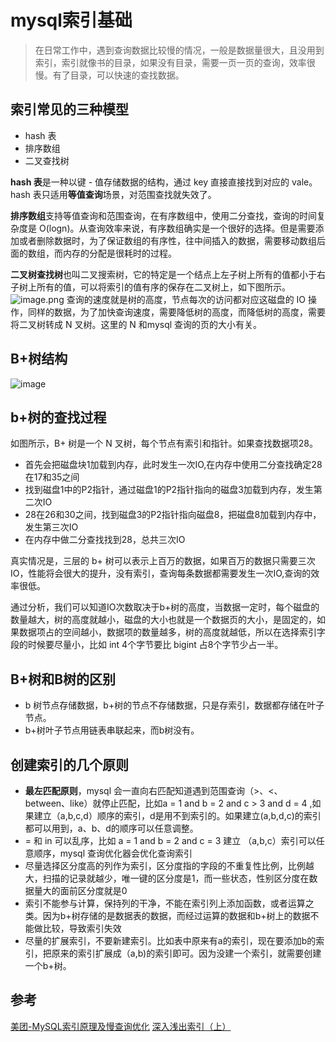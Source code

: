 #  mysql索引基础

> 在日常工作中，遇到查询数据比较慢的情况，一般是数据量很大，且没用到索引，索引就像书的目录，如果没有目录，需要一页一页的查询，效率很慢。有了目录，可以快速的查找数据。

## 索引常见的三种模型
* hash 表
* 排序数组
* 二叉查找树

**hash 表**是一种以键 - 值存储数据的结构，通过 key 直接直接找到对应的 vale。hash 表只适用**等值查询**场景，对范围查找就失效了。

**排序数组**支持等值查询和范围查询，在有序数组中，使用二分查找，查询的时间复杂度是 O(logn)。从查询效率来说，有序数组确实是一个很好的选择。但是需要添加或者删除数据时，为了保证数组的有序性，往中间插入的数据，需要移动数组后面的数组，而内存的分配是很耗时的过程。

**二叉树查找树**也叫二叉搜索树，它的特定是一个结点上左子树上所有的值都小于右子树上所有的值，可以将索引的值有序的保存在二叉树上，如下图所示。
![image.png](https://upload-images.jianshu.io/upload_images/9624625-69bcefd994224a4d.png)
查询的速度就是树的高度，节点每次的访问都对应这磁盘的 IO 操作，同样的数据，为了加快查询速度，需要降低树的高度，而降低树的高度，需要将二叉树转成 N 叉树。这里的 N 和mysql 查询的页的大小有关。

## B+树结构

![image](https://user-images.githubusercontent.com/11553237/169224210-c101c500-90ab-40d1-8e32-dc2937e6ee5d.png)

## b+树的查找过程
如图所示，B+ 树是一个 N 叉树，每个节点有索引和指针。如果查找数据项28。
* 首先会把磁盘块1加载到内存，此时发生一次IO,在内存中使用二分查找确定28在17和35之间
* 找到磁盘1中的P2指针，通过磁盘1的P2指针指向的磁盘3加载到内存，发生第二次IO
* 28在26和30之间，找到磁盘3的P2指针指向磁盘8，把磁盘8加载到内存中，发生第三次IO
* 在内存中做二分查找找到28，总共三次IO

真实情况是，三层的 b+ 树可以表示上百万的数据，如果百万的数据只需要三次IO，性能将会很大的提升，没有索引，查询每条数据都需要发生一次IO,查询的效率很低。 

通过分析，我们可以知道IO次数取决于b+树的高度，当数据一定时，每个磁盘的数量越大，树的高度就越小，磁盘的大小也就是一个数据页的大小，是固定的，如果数据项占的空间越小，数据项的数量越多，树的高度就越低，所以在选择索引字段的时候要尽量小，比如 int 4个字节要比 bigint 占8个字节少占一半。


## B+树和B树的区别
* b 树节点存储数据，b+树的节点不存储数据，只是存索引，数据都存储在叶子节点。
* b+树叶子节点用链表串联起来，而b树没有。

## 创建索引的几个原则
* **最左匹配原则**，mysql 会一直向右匹配知道遇到范围查询（>、<、between、like）就停止匹配，比如a = 1 and b = 2 and c > 3 and d = 4 ,如果建立（a,b,c,d）顺序的索引，d是用不到索引的。如果建立(a,b,d,c)的索引都可以用到，a、b、d的顺序可以任意调整。
* = 和 in 可以乱序，比如 a = 1 and b = 2 and c = 3 建立 （a,b,c）索引可以任意顺序，mysql 查询优化器会优化查询索引
* 尽量选择区分度高的列作为索引，区分度指的字段的不重复性比例，比例越大，扫描的记录就越少，唯一键的区分度是1，而一些状态，性别区分度在数据量大的面前区分度就是0
* 索引不能参与计算，保持列的干净，不能在索引列上添加函数，或者运算之类。因为b+树存储的是数据表的数据，而经过运算的数据和b+树上的数据不能做比较，导致索引失效
* 尽量的扩展索引，不要新建索引。比如表中原来有a的索引，现在要添加b的索引，把原来的索引扩展成（a,b)的索引即可。因为没建一个索引，就需要创建一个b+树。

## 参考
 [美团-MySQL索引原理及慢查询优化](https://tech.meituan.com/2014/06/30/mysql-index.html)
[深入浅出索引（上）](https://time.geekbang.org/column/article/69236)
